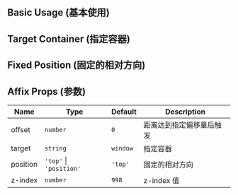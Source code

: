 ## Basic Usage (基本使用)
<demo src="../examples/affix/basic.vue"/>



## Target Container (指定容器)
<demo src="../examples/affix/container.vue"/>



## Fixed Position (固定的相对方向)
<demo src="../examples/affix/fixed.vue"/>


## Affix Props (参数)
| Name | Type | Default | Description |
| --- | --- | --- | --- |
| offset | `number` | `0` | 距离达到指定偏移量后触发 |
| target | `string` | `window` | 指定容器 |
| position | `'top'` \| `'position'` | `'top'` | 固定的相对方向 |
| z-index | `number` | `998` | z-index 值 |
